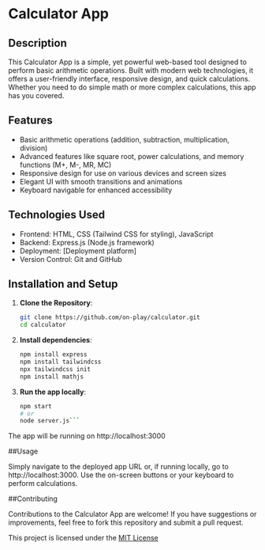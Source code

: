 # Calculator App

## Description

This Calculator App is a simple, yet powerful web-based tool designed to perform basic arithmetic operations. Built with modern web technologies, it offers a user-friendly interface, responsive design, and quick calculations. Whether you need to do simple math or more complex calculations, this app has you covered.

## Features

- Basic arithmetic operations (addition, subtraction, multiplication, division)
- Advanced features like square root, power calculations, and memory functions (M+, M-, MR, MC)
- Responsive design for use on various devices and screen sizes
- Elegant UI with smooth transitions and animations
- Keyboard navigable for enhanced accessibility

## Technologies Used

- Frontend: HTML, CSS (Tailwind CSS for styling), JavaScript
- Backend: Express.js (Node.js framework)
- Deployment: [Deployment platform]
- Version Control: Git and GitHub

## Installation and Setup

1. **Clone the Repository**:
   ```bash
   git clone https://github.com/on-play/calculator.git
   cd calculator
   ```
2. **Install dependencies**:
    ```bash
    npm install express
    npm install tailwindcss
    npx tailwindcss init
    npm install mathjs
    ```
3. **Run the app locally**:
    ```bash
    npm start
    # or
    node server.js```
The app will be running on http://localhost:3000

##Usage

Simply navigate to the deployed app URL or, if running locally, go to http://localhost:3000. Use the on-screen buttons or your keyboard to perform calculations.

##Contributing

Contributions to the Calculator App are welcome! If you have suggestions or improvements, feel free to fork this repository and submit a pull request.

This project is licensed under the [MIT License](https://github.com/on-play/calculator/blob/main/LICENSE)

